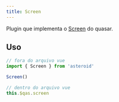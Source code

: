 ```yaml
---
title: Screen
---
```


<div class="flex q-gutter-x-md">
  <doc-link title="Quasar Componente" name="QScreen" href="https://quasar.dev/options/screen-plugin#introduction" />
</div>

Plugin que implementa o [Screen](https://quasar.dev/options/screen-plugin#introduction) do quasar.

<doc-api file="screen/Screen" type="plugins" name="Screen" />

## Uso

```js
// fora do arquivo vue
import { Screen } from 'asteroid'

Screen()

// dentro do arquivo vue
this.$qas.screen
```

<doc-example file="Screen/Basic" title="Básico" />
